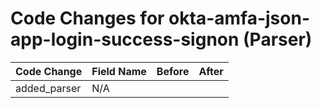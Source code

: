 # Code Changes for okta-amfa-json-app-login-success-signon (Parser)

| Code Change | Field Name | Before | After |
|-------------|------------|--------|-------|
| added_parser | N/A |  |  |